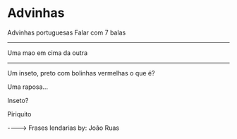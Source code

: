 # Advinhas
Advinhas portuguesas 
Falar com 7 balas

-----------------------

Uma mao em cima da outra

------------------------

Um inseto, preto com bolinhas vermelhas o que é?

Uma raposa...

Inseto?

Piriquito

----> Frases lendarias by: João Ruas 
